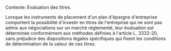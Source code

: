 Contexte: Evaluation des titres.

Lorsque les instruments de placement d'un plan d'épargne d'entreprise comportent la possibilité d'investir en titres de l'entreprise qui ne sont pas admis aux négociations sur un marché réglementé, leur évaluation est déterminée conformément aux méthodes définies à l'article L. 3332-20, sans préjudice des dispositions légales spécifiques qui fixent les conditions de détermination de la valeur de ces titres.